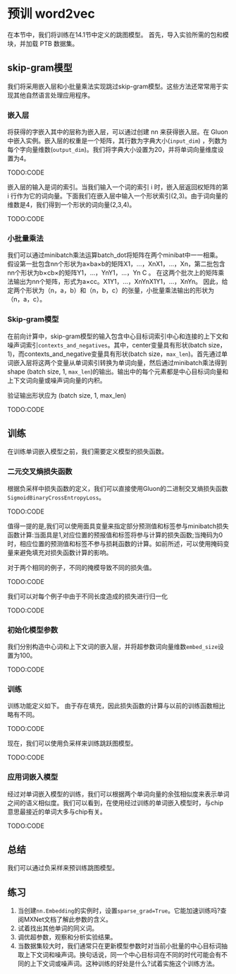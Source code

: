

<!--
 * @version:
 * @Author:  StevenJokess https://github.com/StevenJokess
 * @Date: 2020-08-15 11:43:07
 * @LastEditors:  StevenJokess https://github.com/StevenJokess
 * @LastEditTime: 2020-08-15 13:18:43
 * @Description:MT
 * @TODO::
 * @Reference:http://preview.d2l.ai/d2l-en/master/chapter_natural-language-processing-pretraining/word2vec-pretraining.html
-->

# 预训 word2vec

在本节中，我们将训练在14.1节中定义的跳图模型。
首先，导入实验所需的包和模块，并加载 PTB 数据集。

## skip-gram模型

我们将采用嵌入层和小批量乘法实现跳过skip-gram模型。这些方法还常常用于实现其他自然语言处理应用程序。

### 嵌入层

将获得的字嵌入其中的层称为嵌入层，可以通过创建 nn 来获得嵌入层。在 Gluon 中嵌入实例。嵌入层的权重是一个矩阵，其行数为字典大小(`input_dim`) ，列数为每个字向量维数(`output_dim`)。我们将字典大小设置为20，并将单词向量维度设置为4。

TODO:CODE

嵌入层的输入是词的索引。当我们输入一个词的索引 i 时，嵌入层返回权矩阵的第 i 行作为它的词向量。下面我们在嵌入层中输入一个形状索引(2,3)。由于词向量的维数是4，我们得到一个形状的词向量(2,3,4)。

TODO:CODE

### 小批量乘法

我们可以通过minibatch乘法运算batch_dot将矩阵在两个minibat中一一相乘。 假设第一批包含nn个形状为a×ba×b的矩阵X1，...，XnX1，...，Xn，第二批包含nn个形状为b×cb×的矩阵Y1，...，YnY1，...，Yn C 。 在这两个批次上的矩阵乘法输出为nn个矩阵，形式为a×cc。X1Y1，...，XnYnX1Y1，...，XnYn。 因此，给定两个形状为（n，a，b）和（n，b，c）的张量，小批量乘法输出的形状为（n，a，c）。

### Skip-gram模型

在前向计算中，skip-gram模型的输入包含中心目标词索引中心和连接的上下文和噪声词索引`contexts_and_negatives`。其中，center变量具有形状(batch size，1)，而contexts_and_negative变量具有形状(batch size，`max_len`)。首先通过单词嵌入层将这两个变量从单词索引转换为单词向量，然后通过minibatch乘法得到shape (batch size, 1, `max_len`)的输出。输出中的每个元素都是中心目标词向量和上下文词向量或噪声词向量的内积。

验证输出形状应为 (batch size, 1, max_len)

TODO:CODE

## 训练

在训练单词嵌入模型之前，我们需要定义模型的损失函数。

### 二元交叉熵损失函数

根据负采样中损失函数的定义，我们可以直接使用Gluon的二进制交叉熵损失函数`SigmoidBinaryCrossEntropyLoss`。

TODO:CODE

值得一提的是,我们可以使用面具变量来指定部分预测值和标签参与minibatch损失函数计算:当面具是1,对应位置的预报值和标签将参与计算的损失函数;当掩码为0时，相应位置的预测值和标签不参与损耗函数的计算。如前所述，可以使用掩码变量来避免填充对损失函数计算的影响。

对于两个相同的例子，不同的掩模导致不同的损失值。

TODO:CODE

我们可以对每个例子中由于不同长度造成的损失进行归一化

TODO:CODE

### 初始化模型参数

我们分别构造中心词和上下文词的嵌入层，并将超参数词向量维数`embed_size`设置为100。

TODO:CODE

### 训练

训练功能定义如下。 由于存在填充，因此损失函数的计算与以前的训练函数相比略有不同。

TODO:CODE

现在，我们可以使用负采样来训练跳跃图模型。

TODO:CODE

### 应用词嵌入模型

经过对单词嵌入模型的训练，我们可以根据两个单词向量的余弦相似度来表示单词之间的语义相似度。我们可以看到，在使用经过训练的单词嵌入模型时，与chip意思最接近的单词大多与chip有关。

TODO:CODE

## 总结

我们可以通过负采样来预训练跳图模型。

## 练习

1. 当创建`nn.Embedding`的实例时，设置`sparse_grad=True`。它能加速训练吗?查阅MXNet文档了解此参数的含义。
1. 试着找出其他单词的同义词。
1. 调优超参数，观察和分析实验结果。
1. 当数据集较大时，我们通常只在更新模型参数时对当前小批量的中心目标词抽取上下文词和噪声词。换句话说，同一个中心目标词在不同的时代可能会有不同的上下文词或噪声词。这种训练的好处是什么?试着实施这个训练方法。
